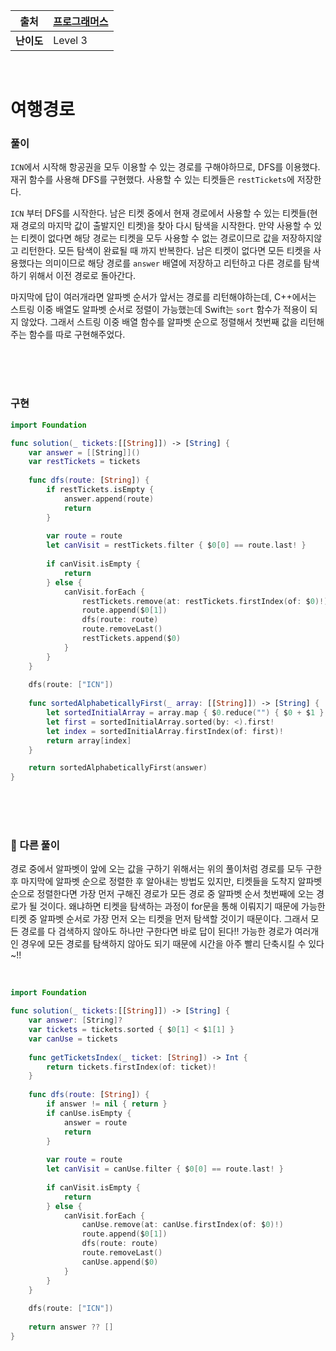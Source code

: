 |    출처    | [프로그래머스](https://programmers.co.kr/learn/courses/30/lessons/43164?language=swift) |
| :--------: | ------------------------------------------------------------ |
| **난이도** | Level 3                                                      |

<br />

# 여행경로

### 풀이

`ICN`에서 시작해 항공권을 모두 이용할 수 있는 경로를 구해야하므로, DFS를 이용했다. 재귀 함수를 사용해 DFS를 구현했다. 사용할 수 있는 티켓들은 `restTickets`에 저장한다.

`ICN` 부터 DFS를 시작한다. 남은 티켓 중에서 현재 경로에서 사용할 수 있는 티켓들(현재 경로의 마지막 값이 출발지인 티켓)을 찾아 다시 탐색을 시작한다. 만약 사용할 수 있는 티켓이 없다면 해당 경로는 티켓을 모두 사용할 수 없는 경로이므로 값을 저장하지않고 리턴한다. 모든 탐색이 완료될 때 까지 반복한다. 남은 티켓이 없다면 모든 티켓을 사용했다는 의미이므로 해당 경로를 `answer` 배열에 저장하고 리턴하고 다른 경로를 탐색하기 위해서 이전 경로로 돌아간다.

마지막에 답이 여러개라면 알파벳 순서가 앞서는 경로를 리턴해야하는데, C++에서는 스트링 이중 배열도 알파벳 순서로 정렬이 가능했는데 Swift는 `sort` 함수가 적용이 되지 않았다. 그래서 스트링 이중 배열 함수를 알파벳 순으로 정렬해서 첫번째 값을 리턴해주는 함수를 따로 구현해주었다.

<br /><br /><br />

### 구현

```swift
import Foundation

func solution(_ tickets:[[String]]) -> [String] {
    var answer = [[String]]()
    var restTickets = tickets
        
    func dfs(route: [String]) {
        if restTickets.isEmpty {
            answer.append(route)
            return
        }
        
        var route = route
        let canVisit = restTickets.filter { $0[0] == route.last! }
        
        if canVisit.isEmpty {
            return
        } else {
            canVisit.forEach {
                restTickets.remove(at: restTickets.firstIndex(of: $0)!)
                route.append($0[1])
                dfs(route: route)
                route.removeLast()
                restTickets.append($0)
            }
        }
    }
    
    dfs(route: ["ICN"])
    
    func sortedAlphabeticallyFirst(_ array: [[String]]) -> [String] {
        let sortedInitialArray = array.map { $0.reduce("") { $0 + $1 } }
        let first = sortedInitialArray.sorted(by: <).first!
        let index = sortedInitialArray.firstIndex(of: first)!
        return array[index]
    }

    return sortedAlphabeticallyFirst(answer)
}
```

<br /><br /><br />

### 📖 다른 풀이

경로 중에서 알파벳이 앞에 오는 값을 구하기 위해서는 위의 풀이처럼 경로를 모두 구한 후 마지막에 알파벳 순으로 정렬한 후 알아내는 방법도 있지만, 티켓들을 도착지 알파벳 순으로 정렬한다면 가장 먼저 구해진 경로가 모든 경로 중 알파벳 순서 첫번째에 오는 경로가 될 것이다. 왜냐하면 티켓을 탐색하는 과정이 for문을 통해 이뤄지기 때문에 가능한 티켓 중 알파벳 순서로 가장 먼저 오는 티켓을 먼저 탐색할 것이기 때문이다. 그래서 모든 경로를 다 검색하지 않아도 하나만 구한다면 바로 답이 된다!! 가능한 경로가 여러개인 경우에 모든 경로를 탐색하지 않아도 되기 때문에 시간을 아주 빨리 단축시킬 수 있다~!!

<br />

```swift
import Foundation

func solution(_ tickets:[[String]]) -> [String] {
    var answer: [String]?
    var tickets = tickets.sorted { $0[1] < $1[1] }
    var canUse = tickets
    
    func getTicketsIndex(_ ticket: [String]) -> Int {
        return tickets.firstIndex(of: ticket)!
    }
    
    func dfs(route: [String]) {
        if answer != nil { return }
        if canUse.isEmpty {
            answer = route
            return
        }
        
        var route = route
        let canVisit = canUse.filter { $0[0] == route.last! }
        
        if canVisit.isEmpty {
            return
        } else {
            canVisit.forEach {
                canUse.remove(at: canUse.firstIndex(of: $0)!)
                route.append($0[1])
                dfs(route: route)
                route.removeLast()
                canUse.append($0)
            }
        }
    }
    
    dfs(route: ["ICN"])
    
    return answer ?? []
}
```

